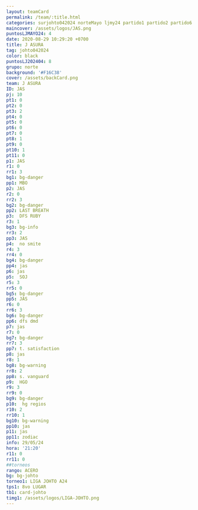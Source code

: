 ```yaml
---
layout: teamCard
permalink: /team/:title.html
categories: surjohto042024 norteMayo ljmy24 partido1 partido2 partido6 partido7 partido8 partido11 29
maincover: /assets/logos/JAS.png
puntosLJMAYO24: 4
date: 2020-08-29 10:29:20 +0700
title: J ASURA
tag: johto042024
color: black
puntosLJ202404: 8
grupo: norte
background: '#F16C38'
cover: /assets/backCard.png
team: J ASURA
ID: JAS
pj: 10
pt1: 0
pt2: 0
pt3: 2
pt4: 0
pt5: 0
pt6: 0
pt7: 0
pt8: 1
pt9: 0
pt10: 1
pt11: 0
p1: JAS
r1: 0
rr1: 3
bg1: bg-danger
pp1: MBO
p2: JAS
r2: 0
rr2: 3
bg2: bg-danger
pp2: LAST BREATH
p3:  DFS RUBY
r3: 1
bg3: bg-info
rr3: 2
pp3: JAS
p4:  no smite
r4: 3
rr4: 0
bg4: bg-danger
pp4: jas
p6: jas
p5:  SOJ
r5: 3
rr5: 0
bg5: bg-danger
pp5: JAS
r6: 0
rr6: 3
bg6: bg-danger
pp6: dfs dmd
p7: jas
r7: 0
bg7: bg-danger
rr7: 3
pp7: t. satisfaction
p8: jas
r8: 1
bg8: bg-warning
rr8: 2 
pp8: s. vanguard
p9:  HGO
r9: 3
rr9: 0
bg9: bg-danger
p10:  hg regios
r10: 2
rr10: 1
bg10: bg-warning
pp10: jas
p11: jas
pp11: zodiac
info: 29/05/24
hora: '21:20'
r11: 0
rr11: 0
##torneos
rango: ACERO
bg: bg-johto 
torneo1: LIGA JOHTO A24
tps1: 8vo LUGAR
tb1: card-johto
timg1: /assets/logos/LIGA-JOHTO.png
---
```


